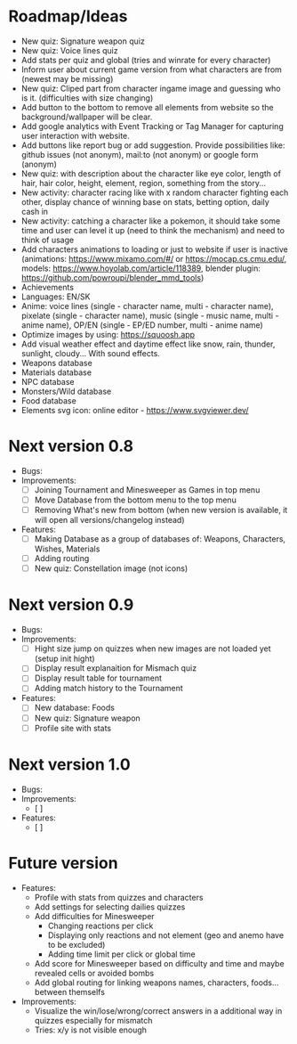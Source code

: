 # Roadmap/Ideas

- New quiz: Signature weapon quiz
- New quiz: Voice lines quiz
- Add stats per quiz and global (tries and winrate for every character)
- Inform user about current game version from what characters are from (newest may be missing)
- New quiz: Cliped part from character ingame image and guessing who is it. (difficulties with size changing)
- Add button to the bottom to remove all elements from website so the background/wallpaper will be clear.
- Add google analytics with Event Tracking or Tag Manager for capturing user interaction with website.
- Add buttons like report bug or add suggestion. Provide possibilities like: github issues (not anonym), mail:to (not anonym) or google form (anonym)
- New quiz: with description about the character like eye color, length of hair, hair color, height, element, region, something from the story...
- New activity: character racing like with x random character fighting each other, display chance of winning base on stats, betting option, daily cash in
- New activity: catching a character like a pokemon, it should take some time and user can level it up (need to think the mechanism) and need to think of usage
- Add characters animations to loading or just to website if user is inactive (animations: https://www.mixamo.com/#/ or https://mocap.cs.cmu.edu/, models: https://www.hoyolab.com/article/118389, blender plugin: https://github.com/powroupi/blender_mmd_tools)
- Achievements
- Languages: EN/SK
- Anime: voice lines (single - character name, multi - character name), pixelate (single - character name), music (single - music name, multi - anime name), OP/EN (single - EP/ED number, multi - anime name)
- Optimize images by using: https://squoosh.app
- Add visual weather effect and daytime effect like snow, rain, thunder, sunlight, cloudy... With sound effects.
- Weapons database
- Materials database
- NPC database
- Monsters/Wild database
- Food database
- Elements svg icon: online editor - https://www.svgviewer.dev/

# Next version 0.8

- Bugs:
- Improvements:
  - [ ] Joining Tournament and Minesweeper as Games in top menu
  - [ ] Move Database from the bottom menu to the top menu
  - [ ] Removing What's new from bottom (when new version is available, it will open all versions/changelog instead)
- Features:
  - [ ] Making Database as a group of databases of: Weapons, Characters, Wishes, Materials
  - [ ] Adding routing
  - [ ] New quiz: Constellation image (not icons)

# Next version 0.9

- Bugs:
- Improvements:
  - [ ] Hight size jump on quizzes when new images are not loaded yet (setup init hight)
  - [ ] Display result explanaition for Mismach quiz
  - [ ] Display result table for tournament
  - [ ] Adding match history to the Tournament
- Features:
  - [ ] New database: Foods
  - [ ] New quiz: Signature weapon
  - [ ] Profile site with stats

# Next version 1.0

- Bugs:
- Improvements:
  - [ ]
- Features:
  - [ ]

# Future version

- Features:
  - Profile with stats from quizzes and characters
  - Add settings for selecting dailies quizzes
  - Add difficulties for Minesweeper
    - Changing reactions per click
    - Displaying only reactions and not element (geo and anemo have to be excluded)
    - Adding time limit per click or global time
  - Add score for Minesweeper based on difficulty and time and maybe revealed cells or avoided bombs
  - Add global routing for linking weapons names, characters, foods... between themselfs
- Improvements:
  - Visualize the win/lose/wrong/correct answers in a additional way in quizzes especially for mismatch
  - Tries: x/y is not visible enough
